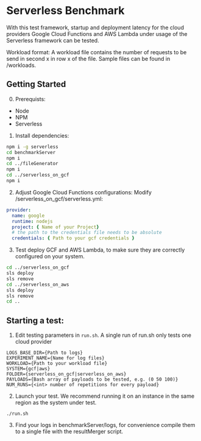 # Serverless Benchmark

With this test framework, startup and deployment latency for the cloud providers Google Cloud Functions and AWS Lambda under usage of the Serverless framework can be tested.

Workload format: A workload file contains the number of requests to be send in second x in row x of the file. Sample files can be found in /workloads.

## Getting Started
0. Prerequists:
- Node
- NPM
- Serverless
1. Install dependencies:
``` bash
npm i -g serverless
cd benchmarkServer
npm i
cd ../fileGenerator
npm i 
cd ../serverless_on_gcf
npm i 
``` 
2. Adjust Google Cloud Functions configurations: Modify /serverless_on_gcf/serverless.yml:

``` yaml
provider:
  name: google
  runtime: nodejs
  project: { Name of your Project}
  # the path to the credentials file needs to be absolute
  credentials: { Path to your gcf credentials }
```

3. Test deploy GCF and AWS Lambda, to make sure they are correctly configured on your system.

```bash
cd ../serverless_on_gcf
sls deploy
sls remove
cd ../serverless_on_aws
sls deploy
sls remove
cd ..
```

## Starting a test:
1. Edit testing parameters in `run.sh`. A single run of run.sh only tests one cloud provider
``` 
LOGS_BASE_DIR={Path to logs}
EXPERIMENT_NAME={Name for log files}
WORKLOAD={Path to your workload file}
SYSTEM={gcf|aws}
FOLDER={serverless_on_gcf|serverless_on_aws}
PAYLOADS={Bash array of payloads to be tested, e.g. (0 50 100)}
NUM_RUNS={<int> number of repetitions for every payload}
```
2. Launch your test. We recommend running it on an instance in the same region as the system under test.
```
./run.sh
```

3. Find your logs in benchmarkServer/logs, for convenience compile them to a single file with the resultMerger script.
